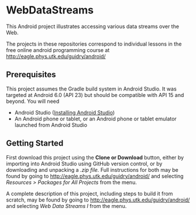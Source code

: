 # WebDataStreams
This Android project illustrates accessing various data streams over the Web.

The projects in these repositories correspond to individual lessons in the free online android programming course at http://eagle.phys.utk.edu/guidry/android/ 

## Prerequisites
This project assumes the Gradle build system in Android Studio. It was targeted at Android 6.0 (API 23) but should be compatible with API 15 and beyond.  You will need

 - Android Studio (<a href="https://developer.android.com/studio/install.html" target="_new">Installing Android Studio</a>)
 - An Android phone or tablet, or an Android phone or tablet emulator launched from Android Studio
 
## Getting Started
First download this project using the <b>Clone or Download</b> button, either by importing into Android Studio using GitHub version control, or by downloading and unpacking a <i>.zip file.</i>  Full instructions for both may be found by going to 
http://eagle.phys.utk.edu/guidry/android/ and selecting <i>Resources > Packages for All Projects</i> from the menu.

A complete description of this project, including steps to build it from scratch, may be found by 
going to http://eagle.phys.utk.edu/guidry/android/ and selecting <em>Web Data Streams I</em> from the menu.
